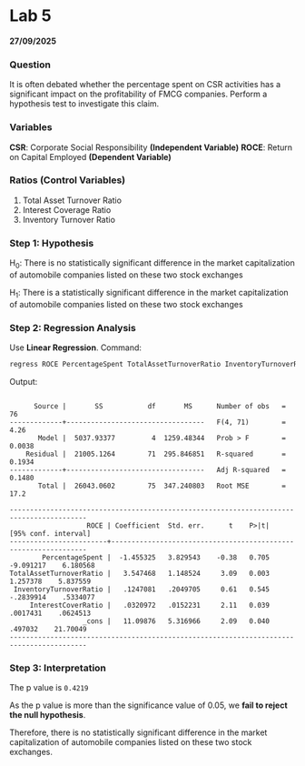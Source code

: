 
# Lab 5

**27/09/2025**

### Question 
It is often debated whether the percentage spent on CSR activities has a significant impact on the profitability of FMCG companies. Perform a hypothesis test to investigate this claim.

### Variables
**CSR**: Corporate Social Responsibility **(Independent Variable)**
**ROCE**: Return on Capital Employed **(Dependent Variable)**

### Ratios (Control Variables)
1. Total Asset Turnover Ratio
2. Interest Coverage Ratio
3. Inventory Turnover Ratio

### Step 1: Hypothesis
H<sub>0</sub>: There is no statistically significant difference in the market capitalization of automobile companies listed on these two stock exchanges

H<sub>1</sub>: There is a statistically significant difference in the market capitalization of automobile companies listed on these two stock exchanges

### Step 2: Regression Analysis
Use **Linear Regression**.
Command:
```r
regress ROCE PercentageSpent TotalAssetTurnoverRatio InventoryTurnoverRatio InterestCoverRatio
```

Output:
```

      Source |       SS           df       MS      Number of obs   =        76
-------------+----------------------------------   F(4, 71)        =      4.26
       Model |  5037.93377         4  1259.48344   Prob > F        =    0.0038
    Residual |  21005.1264        71  295.846851   R-squared       =    0.1934
-------------+----------------------------------   Adj R-squared   =    0.1480
       Total |  26043.0602        75  347.240803   Root MSE        =      17.2

-----------------------------------------------------------------------------------------
                   ROCE | Coefficient  Std. err.      t    P>|t|     [95% conf. interval]
------------------------+----------------------------------------------------------------
        PercentageSpent |  -1.455325   3.829543    -0.38   0.705    -9.091217    6.180568
TotalAssetTurnoverRatio |   3.547468   1.148524     3.09   0.003     1.257378    5.837559
 InventoryTurnoverRatio |   .1247081   .2049705     0.61   0.545    -.2839914    .5334077
     InterestCoverRatio |   .0320972   .0152231     2.11   0.039     .0017431    .0624513
                  _cons |   11.09876   5.316966     2.09   0.040      .497032    21.70049
-----------------------------------------------------------------------------------------

```

### Step 3: Interpretation
The p value is `0.4219`

As the p value is more than the significance value of 0.05, we **fail to reject the null hypothesis**.


Therefore, there is no statistically significant difference in the market capitalization of automobile companies listed on these two stock exchanges.
